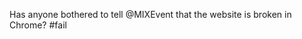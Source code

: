 <!--
id: 345027673
link: http://kevinisom.info/post/345027673/has-anyone-bothered-to-tell-mixevent-that-the
slug: has-anyone-bothered-to-tell-mixevent-that-the
date: Thu Jan 21 2010 13:13:25 GMT+1300 (NZDT)
raw: {"blog_name":"kevinisom","id":345027673,"post_url":"http://kevinisom.info/post/345027673/has-anyone-bothered-to-tell-mixevent-that-the","slug":"has-anyone-bothered-to-tell-mixevent-that-the","type":"text","date":"2010-01-21 00:13:25 GMT","timestamp":1264032805,"state":"published","format":"html","reblog_key":"JmThesWo","tags":[],"short_url":"http://tmblr.co/Zw68YyKaBHP","highlighted":[],"feed_item":"http://twitter.com/kev_nz/statuses/8002247298","from_feed_id":"650289","note_count":0,"title":null,"body":"<p>Has anyone bothered to tell @MIXEvent that the website is broken in Chrome? #fail</p>"}
publish: 2010-01-021
tags: 
title: null
-->


Has anyone bothered to tell @MIXEvent that the website is broken in
Chrome? \#fail


